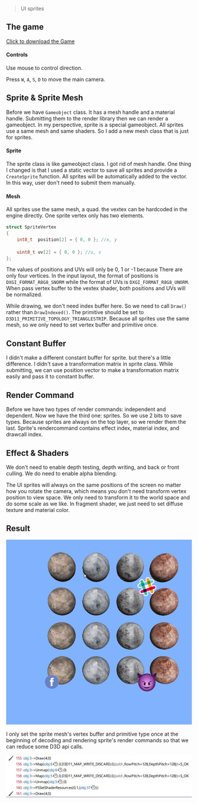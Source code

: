 > UI sprites

## The game
[Click to download the Game](/assets/GA10_Zhitao.zip)

#### Controls

Use mouse to control direction.

Press `W`, `A`, `S`, `D` to move the main camera. 

## Sprite & Sprite Mesh

Before we have `Gameobject` class. It has a mesh handle and a material handle. Submitting them to the render library then we can render a gameobject. In my perspective, sprite is a special gameobject. All sprites use a same mesh and same shaders. So I add a new mesh class that is just for sprites.

#### Sprite
The sprite class is like gameobject class. I got rid of mesh handle. One thing I changed is that I used a static vector to save all sprites and provide a `CreateSprite` function. All sprites will be automatically added to the vector. In this way, user don't need to submit them manually.

#### Mesh
All sprites use the same mesh, a quad. the vextex can be hardcoded in the engine directly. One sprite vertex only has two elements.

```c++
struct SpriteVertex
{
    int8_t  position[2] = { 0, 0 }; //x, y
    
    uint8_t uv[2] = { 0, 0 }; //u, v
};
```

The values of positions and UVs will only be 0, 1 or -1 because There are only four vertices. In the input layout, the format of positions is `DXGI_FORMAT_R8G8_SNORM` while the format of UVs is `DXGI_FORMAT_R8G8_UNORM`. When pass vertex buffer to the vextex shader, both positions and UVs will be normalized.

While drawing, we don't need index buffer here. So we need to call `Draw()` rather than `DrawIndexed()`. The primitive should be set to `D3D11_PRIMITIVE_TOPOLOGY_TRIANGLESTRIP`. Because all sprites use the same mesh, so we only need to set vertex buffer and primitive once.

## Constant Buffer

I didn't make a different constant buffer for sprite. but there's a little difference. I didn't save a transformation matrix in sprite class. While submitting, we can use position vector to make a transformation matrix easily and pass it to constant buffer.

## Render Command

Before we have two types of render commands: independent and dependent. Now we have the third one: sprites. So we use 2 bits to save types. Because sprites are always on the top layer, so we render them the last. Sprite's rendercommand contains effect index, material index, and drawcall index.

## Effect & Shaders

We don't need to enable depth testing, depth writing, and back or front culling. We do need to enable alpha blending.

The UI sprites will always on the same positions of the screen no matter how you rotate the camera, which means you don't need transform vertex position to view space. We only need to transform it to the world space and do some scale as we like. In fragment shader, we just need to set diffuse texture and material color.

## Result

![](/img/in-post/write-up-gra-10/1.gif)

I only set the sprite mesh's vertex buffer and primitive type once at the beginning of decoding and rendering sprite's render commands so that we can reduce some D3D api calls.

![](/img/in-post/write-up-gra-10/1.JPG)
